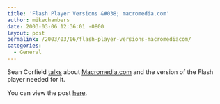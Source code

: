 ```yaml
---
title: 'Flash Player Versions &#038; macromedia.com'
author: mikechambers
date: 2003-03-06 12:36:01 -0800
layout: post
permalink: /2003/03/06/flash-player-versions-macromediacom/
categories:
  - General
---
```



Sean Corfield [talks][1] about [Macromedia.com][2] and the version of the Flash player needed for it.

You can view the post [here][1].

 [1]: http://www.corfield.org/blog/archives/2003_03.html#000253
 [2]: http://www.macromedia.com